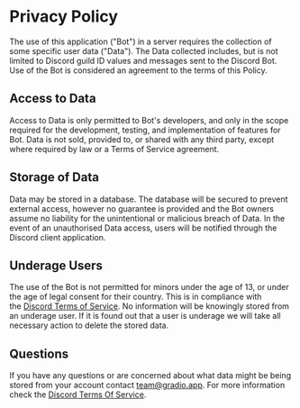 Privacy Policy
==============

The use of this application ("Bot") in a server requires the collection of some specific user data ("Data"). The Data collected includes, but is not limited to Discord guild ID values and messages sent to the Discord Bot. Use of the Bot is considered an agreement to the terms of this Policy.

Access to Data
---------------------------------------------------------------------------------------------------------------

Access to Data is only permitted to Bot's developers, and only in the scope required for the development, testing, and implementation of features for Bot. Data is not sold, provided to, or shared with any third party, except where required by law or a Terms of Service agreement. 

Storage of Data
-----------------------------------------------------------------------------------------------------------------

Data may be stored in a database. The database will be secured to prevent external access, however no guarantee is provided and the Bot owners assume no liability for the unintentional or malicious breach of Data. In the event of an unauthorised Data access, users will be notified through the Discord client application.


Underage Users
---------------------------------------------------------------------------------------------------------------

The use of the Bot is not permitted for minors under the age of 13, or under the age of legal consent for their country. This is in compliance with the [Discord Terms of Service](https://discord.com/terms). No information will be knowingly stored from an underage user. If it is found out that a user is underage we will take all necessary action to delete the stored data.

Questions
-----------------------------------------------------------------------------------------------------

If you have any questions or are concerned about what data might be being stored from your account contact team@gradio.app. For more information check the [Discord Terms Of Service](https://discord.com/terms).
